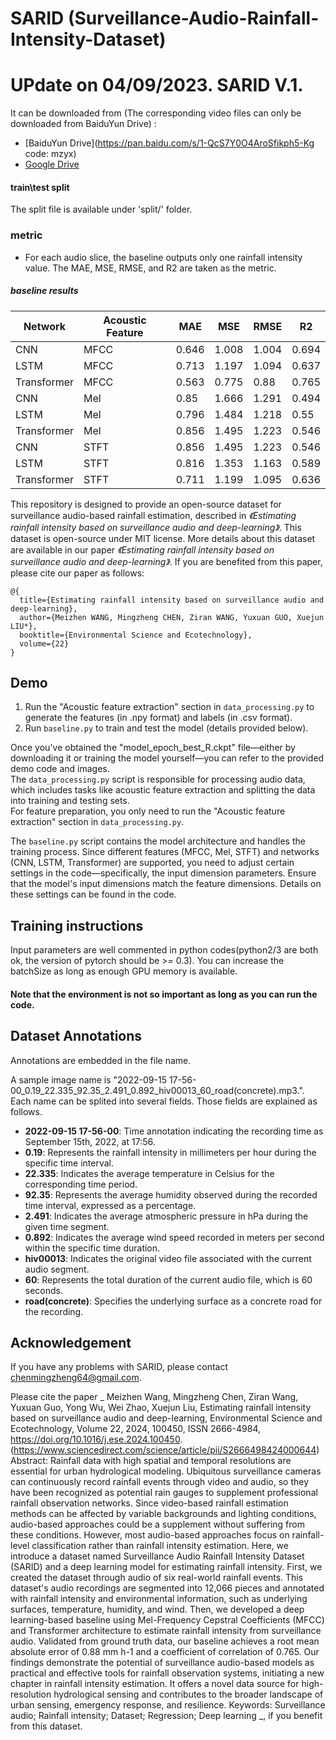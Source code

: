 # SARID (Surveillance-Audio-Rainfall-Intensity-Dataset)

# UPdate on 04/09/2023. SARID V.1. 
It can be downloaded from (The corresponding video files can only be downloaded from BaiduYun Drive) :
 - [BaiduYun Drive](https://pan.baidu.com/s/1-QcS7Y0O4AroSfikph5-Kg code: mzyx)
 - [Google Drive](https://drive.google.com/drive/folders/1jH2uO8Xk7RgrcbtkDpTxM3BCo-4tQMY5?usp=drive_link)

#### train\test split
The split file is available under 'split/' folder.

### metric

- For each audio slice, the baseline outputs only one rainfall intensity value. The MAE, MSE,	RMSE, and	R2 are taken as the metric.

##### baseline results

|   Network   | Acoustic Feature |   MAE  |  MSE |   RMSE  | R2 |
|---|---|---|---|---|---|
|     CNN     |       MFCC       | 0.646 | 1.008 | 1.004 | 0.694 |
|     LSTM    |       MFCC       | 0.713 | 1.197 | 1.094 | 0.637 |
| Transformer |       MFCC       | 0.563 | 0.775 | 0.88  | 0.765 |
|     CNN     |        Mel       | 0.85  | 1.666 | 1.291 | 0.494 |
|     LSTM    |        Mel       | 0.796 | 1.484 | 1.218 | 0.55  |
| Transformer |        Mel       | 0.856 | 1.495 | 1.223 | 0.546 |
|     CNN     |       STFT       | 0.856 | 1.495 | 1.223 | 0.546 |
|     LSTM    |       STFT       | 0.816 | 1.353 | 1.163 | 0.589 |
| Transformer |       STFT       | 0.711 | 1.199 | 1.095 | 0.636 |


This repository is designed to provide an open-source dataset for surveillance audio-based rainfall estimation, described in _《Estimating rainfall intensity based on surveillance audio and deep-learning》_. This dataset is open-source under MIT license. More details about this dataset are available in our paper _《Estimating rainfall intensity based on surveillance audio and deep-learning》_. If you are benefited from this paper, please cite our paper as follows:

```
@{
  title={Estimating rainfall intensity based on surveillance audio and deep-learning},
  author={Meizhen WANG, Mingzheng CHEN, Ziran WANG, Yuxuan GUO, Xuejun LIU*},
  booktitle={Environmental Science and Ecotechnology},
  volume={22}
}
```



## Demo
1. Run the "Acoustic feature extraction" section in `data_processing.py` to generate the features (in .npy format) and labels (in .csv format).  
2. Run `baseline.py` to train and test the model (details provided below).

Once you've obtained the "model_epoch_best_R.ckpt" file—either by downloading it or training the model yourself—you can refer to the provided demo code and images.  
The `data_processing.py` script is responsible for processing audio data, which includes tasks like acoustic feature extraction and splitting the data into training and testing sets.  
For feature preparation, you only need to run the "Acoustic feature extraction" section in `data_processing.py`.  

The `baseline.py` script contains the model architecture and handles the training process. Since different features (MFCC, Mel, STFT) and networks (CNN, LSTM, Transformer) are supported, you need to adjust certain settings in the code—specifically, the input dimension parameters. Ensure that the model's input dimensions match the feature dimensions. Details on these settings can be found in the code.


## Training instructions

Input parameters are well commented in python codes(python2/3 are both ok, the version of pytorch should be >= 0.3). You can increase the batchSize as long as enough GPU memory is available.

#### Note that the environment is not so important as long as you can run the code. 

## Dataset Annotations

Annotations are embedded in the file name.

A sample image name is "2022-09-15 17-56-00_0.19_22.335_92.35_2.491_0.892_hiv00013_60_road(concrete).mp3.". Each name can be splited into several fields. Those fields are explained as follows.

- **2022-09-15 17-56-00**: Time annotation indicating the recording time as September 15th, 2022, at 17:56.
- **0.19**: Represents the rainfall intensity in millimeters per hour during the specific time interval.
- **22.335**: Indicates the average temperature in Celsius for the corresponding time period.
- **92.35**: Represents the average humidity observed during the recorded time interval, expressed as a percentage.
- **2.491**: Indicates the average atmospheric pressure in hPa during the given time segment.
- **0.892**: Indicates the average wind speed recorded in meters per second within the specific time duration.
- **hiv00013**: Indicates the original video file associated with the current audio segment.
- **60**: Represents the total duration of the current audio file, which is 60 seconds.
- **road(concrete)**: Specifies the underlying surface as a concrete road for the recording.

## Acknowledgement

If you have any problems with SARID, please contact chenmingzheng64@gmail.com.

Please cite the paper _ Meizhen Wang, Mingzheng Chen, Ziran Wang, Yuxuan Guo, Yong Wu, Wei Zhao, Xuejun Liu,
Estimating rainfall intensity based on surveillance audio and deep-learning,
Environmental Science and Ecotechnology,
Volume 22,
2024,
100450,
ISSN 2666-4984,
https://doi.org/10.1016/j.ese.2024.100450.
(https://www.sciencedirect.com/science/article/pii/S2666498424000644)
Abstract: Rainfall data with high spatial and temporal resolutions are essential for urban hydrological modeling. Ubiquitous surveillance cameras can continuously record rainfall events through video and audio, so they have been recognized as potential rain gauges to supplement professional rainfall observation networks. Since video-based rainfall estimation methods can be affected by variable backgrounds and lighting conditions, audio-based approaches could be a supplement without suffering from these conditions. However, most audio-based approaches focus on rainfall-level classification rather than rainfall intensity estimation. Here, we introduce a dataset named Surveillance Audio Rainfall Intensity Dataset (SARID) and a deep learning model for estimating rainfall intensity. First, we created the dataset through audio of six real-world rainfall events. This dataset's audio recordings are segmented into 12,066 pieces and annotated with rainfall intensity and environmental information, such as underlying surfaces, temperature, humidity, and wind. Then, we developed a deep learning-based baseline using Mel-Frequency Cepstral Coefficients (MFCC) and Transformer architecture to estimate rainfall intensity from surveillance audio. Validated from ground truth data, our baseline achieves a root mean absolute error of 0.88 mm h-1 and a coefficient of correlation of 0.765. Our findings demonstrate the potential of surveillance audio-based models as practical and effective tools for rainfall observation systems, initiating a new chapter in rainfall intensity estimation. It offers a novel data source for high-resolution hydrological sensing and contributes to the broader landscape of urban sensing, emergency response, and resilience.
Keywords: Surveillance audio; Rainfall intensity; Dataset; Regression; Deep learning
_, if you benefit from this dataset.







